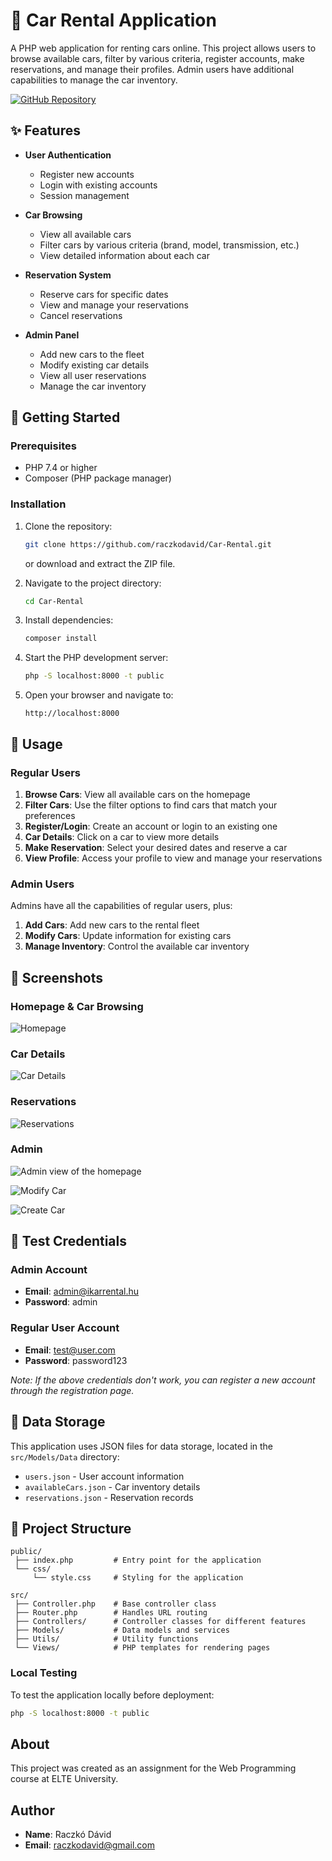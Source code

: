 # 🚗 Car Rental Application

A PHP web application for renting cars online. This project allows users to browse available cars, filter by various criteria, register accounts, make reservations, and manage their profiles. Admin users have additional capabilities to manage the car inventory.

[![GitHub Repository](https://img.shields.io/badge/GitHub-Repository-blue.svg)](https://github.com/raczkodavid/Car-Rental)

## ✨ Features

- **User Authentication**

  - Register new accounts
  - Login with existing accounts
  - Session management

- **Car Browsing**

  - View all available cars
  - Filter cars by various criteria (brand, model, transmission, etc.)
  - View detailed information about each car

- **Reservation System**

  - Reserve cars for specific dates
  - View and manage your reservations
  - Cancel reservations

- **Admin Panel**
  - Add new cars to the fleet
  - Modify existing car details
  - View all user reservations
  - Manage the car inventory

## 🚀 Getting Started

### Prerequisites

- PHP 7.4 or higher
- Composer (PHP package manager)

### Installation

1. Clone the repository:

   ```bash
   git clone https://github.com/raczkodavid/Car-Rental.git
   ```

   or download and extract the ZIP file.

2. Navigate to the project directory:

   ```bash
   cd Car-Rental
   ```

3. Install dependencies:

   ```bash
   composer install
   ```

4. Start the PHP development server:

   ```bash
   php -S localhost:8000 -t public
   ```

5. Open your browser and navigate to:
   ```
   http://localhost:8000
   ```

## 📖 Usage

### Regular Users

1. **Browse Cars**: View all available cars on the homepage
2. **Filter Cars**: Use the filter options to find cars that match your preferences
3. **Register/Login**: Create an account or login to an existing one
4. **Car Details**: Click on a car to view more details
5. **Make Reservation**: Select your desired dates and reserve a car
6. **View Profile**: Access your profile to view and manage your reservations

### Admin Users

Admins have all the capabilities of regular users, plus:

1. **Add Cars**: Add new cars to the rental fleet
2. **Modify Cars**: Update information for existing cars
3. **Manage Inventory**: Control the available car inventory

## 📸 Screenshots

### Homepage & Car Browsing

![Homepage](screenshots/homepage.png)

### Car Details

![Car Details](screenshots/car-details.png)

### Reservations

![Reservations](screenshots/reservations.png)

### Admin

![Admin view of the homepage](screenshots/admin1.png)

![Modify Car](screenshots/admin3.png)

![Create Car](screenshots/admin2.png)

## 🔑 Test Credentials

### Admin Account

- **Email**: admin@ikarrental.hu
- **Password**: admin

### Regular User Account

- **Email**: test@user.com
- **Password**: password123

_Note: If the above credentials don't work, you can register a new account through the registration page._

## 💾 Data Storage

This application uses JSON files for data storage, located in the `src/Models/Data` directory:

- `users.json` - User account information
- `availableCars.json` - Car inventory details
- `reservations.json` - Reservation records

## 📁 Project Structure

```
public/
 ├── index.php         # Entry point for the application
 └── css/
     └── style.css     # Styling for the application

src/
 ├── Controller.php    # Base controller class
 ├── Router.php        # Handles URL routing
 ├── Controllers/      # Controller classes for different features
 ├── Models/           # Data models and services
 ├── Utils/            # Utility functions
 └── Views/            # PHP templates for rendering pages
```

### Local Testing

To test the application locally before deployment:

```bash
php -S localhost:8000 -t public
```

## About

This project was created as an assignment for the Web Programming course at ELTE University.

## Author

- **Name**: Raczkó Dávid
- **Email**: [raczkodavid@gmail.com](mailto:raczko.david@gmail.com)

